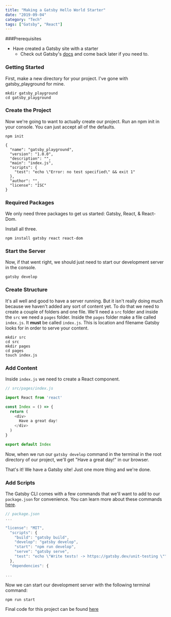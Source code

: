 ```yaml
---
title: "Making a Gatsby Hello World Starter"
date: "2019-09-04"
category: "Tech"
tags: ["Gatsby", "React"]
---
```


###Prerequisites
- Have created a Gatsby site with a starter
  - Check out Gatsby's [docs](https://www.gatsbyjs.org/docs/) and come back later if you need to.

### Getting Started

First, make a new directory for your project. I've gone with gatsby_playground for mine.

```
mkdir gatsby_playground
cd gatsby_playground
```

### Create the Project

Now we're going to want to actually create our project. Run an npm init in your console. You can just accept all of the defaults.

```
npm init
```

```
{
  "name": "gatsby_playground",
  "version": "1.0.0",
  "description": "",
  "main": "index.js",
  "scripts": {
    "test": "echo \"Error: no test specified\" && exit 1"
  },
  "author": "",
  "license": "ISC"
}
```

### Required Packages

We only need three packages to get us started: Gatsby, React, & React-Dom.

Install all three.

```
npm install gatsby react react-dom
```

### Start the Server

Now, if that went right, we should just need to start our development server
in the console.

```
gatsby develop
```

### Create Structure

It's all well and good to have a server running. But it isn't really doing much because we haven't added any sort of content yet. To do that we need to create a couple of folders and one file. We'll need a `src` folder and inside the `src` we need a `pages` folder. Inside the `pages` folder make a file called `index.js`. It __must__ be called `index.js`. This is location and filename Gatsby looks for in order to serve your content.

```
mkdir src
cd src
mkdir pages
cd pages
touch index.js
```

### Add Content

Inside `index.js` we need to create a React component. 

```js
// src/pages/index.js

import React from 'react'

const Index = () => {
  return (
    <div>
      Have a great day!
    </div>
  )
}

export default Index
```

Now, when we run our `gatsby develop` command in the terminal in the root directory of our project, we'll get "Have a great day!" in our browser.

That's it! We have a Gatsby site! Just one more thing and we're done.

### Add Scripts

The Gatsby CLI comes with a few commands that we'll want to add to our `package.json` for convenience. You can learn more about these commands [here](https://www.gatsbyjs.org/docs/gatsby-cli/). 

```js
// package.json
...

"license": "MIT",
  "scripts": {
    "build": "gatsby build",
    "develop": "gatsby develop",
    "start": "npm run develop",
    "serve": "gatsby serve",
    "test": "echo \"Write tests! -> https://gatsby.dev/unit-testing \""
  },
  "dependencies": {

...
```

Now we can start our development server with the following terminal command:

```
npm run start
```

Final code for this project can be found [here](https://github.com/AliLynne/gatsby_hello_world)